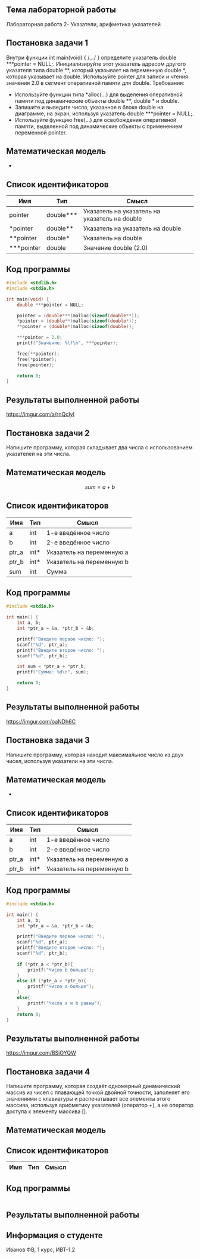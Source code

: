 ## Тема лабораторной работы
 Лабораторная работа 2- Указатели, арифметика указателей
## Постановка задачи 1
Внутри функции int main(void) { /*...*/ } определите указатель double ***pointer = NULL;. Инициализируйте этот указатель адресом другого указателя типа double **, который указывает на переменную double *, которая указывает на double. Используйте pointer для записи и чтения значения 2.0 в сегмент оперативной памяти для double.
Требования:
- Используйте функции типа *alloc(...) для выделения оперативной памяти под динамические объекты double **, double * и double.
- Запишите и выведите число, указанное в блоке double на диаграмме, на экран, используя указатель double ***pointer = NULL;.
- Используйте функцию free(...) для освобождения оперативной памяти, выделенной под динамические объекты с применением переменной pointer.
## Математическая модель
-
## Список идентификаторов

| Имя        | Тип       | Смысл                                         |
| ---------- | --------- | --------------------------------------------- |
| pointer    | double*** | Указатель на указатель на указатель на double |
| *pointer   | double**  | Указатель на указатель на double              |
| **pointer  | double*   | Указатель на double                           |
| ***pointer | double    | Значение double (2.0)                         |
## Код программы
```C
#include <stdlib.h>
#include <stdio.h>

int main(void) {
    double ***pointer = NULL;

    pointer = (double***)malloc(sizeof(double**));
    *pointer = (double**)malloc(sizeof(double*));
    **pointer = (double*)malloc(sizeof(double));

    ***pointer = 2.0;
    printf("Значение: %lf\n", ***pointer);

    free(**pointer);
    free(*pointer);
    free(pointer);

    return 0;
}
```
## Результаты выполненной работы
https://imgur.com/a/rnQcIyI

## Постановка задачи 2
Напишите программу, которая складывает два числа с использованием указателей на эти числа.
## Математическая модель
$$
sum = a + b
$$
## Список идентификаторов
| Имя   | Тип  | Смысл                     |
| ----- | ---- | ------------------------- |
| a     | int  | 1-е введённое число       |
| b     | int  | 2-е введённое число       |
| ptr_a | int* | Указатель на переменную a |
| ptr_b | int* | Указатель на переменную b |
| sum   | int  | Сумма                     |
## Код программы
```C
#include <stdio.h>

int main() {
    int a, b;
    int *ptr_a = &a, *ptr_b = &b;

    printf("Введите первое число: ");
    scanf("%d", ptr_a);
    printf("Введите второе число: ");
    scanf("%d", ptr_b);

    int sum = *ptr_a + *ptr_b;
    printf("Сумма: %d\n", sum);

    return 0;
}
```
## Результаты выполненной работы
https://imgur.com/oaNDh6C

## Постановка задачи 3
Напишите программу, которая находит максимальное число из двух чисел, используя указатели на эти числа.
## Математическая модель
-
## Список идентификаторов
| Имя   | Тип  | Смысл                     |
| ----- | ---- | ------------------------- |
| a     | int  | 1-е введённое число       |
| b     | int  | 2-е введённое число       |
| ptr_a | int* | Указатель на переменную a |
| ptr_b | int* | Указатель на переменную b |
## Код программы
```C
#include <stdio.h>

int main() {
    int a, b;
    int *ptr_a = &a, *ptr_b = &b;

    printf("Введите первое число: ");
    scanf("%d", ptr_a);
    printf("Введите второе число: ");
    scanf("%d", ptr_b);
    
    if (*ptr_a < *ptr_b){
        printf("Число b больше");
    }
    else if (*ptr_a > *ptr_b){
        printf("Число a больше");
    }
    else{
        printf("Числа a и b равны");
    }
    return 0;
}
```
## Результаты выполненной работы
https://imgur.com/BSiOYQW
## Постановка задачи 4
Напишите программу, которая создаёт одномерный динамический массив из чисел с плавающей точкой двойной точности, заполняет его значениями с клавиатуры и распечатывает все элементы этого массива, используя арифметику указателей (оператор +), а не оператор доступа к элементу массива [].
## Математическая модель
## Список идентификаторов
| Имя | Тип | Смысл |
| --- | --- | ----- |
## Код программы
```C

```
## Результаты выполненной работы

## Информация о студенте
Иванов ФВ, 1 курс, ИВТ-1.2
